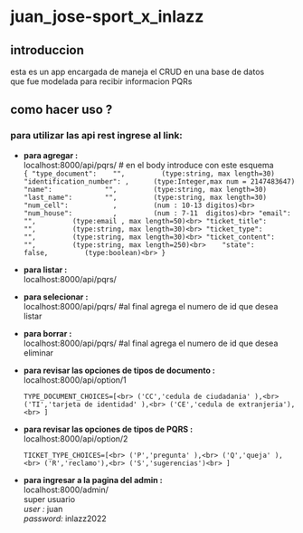 # juan_jose-sport_x_inlazz
## introduccion 

esta es un app encargada de maneja el CRUD en una base de datos <br>
que fue modelada para recibir informacion PQRs <br>

## como hacer uso ? <br>

### para utilizar las api rest ingrese al link: <br>

- **para agregar :** <br>
    localhost:8000/api/pqrs/ # en el body introduce con este esquema<br>
    `{
        "type_document":    "",         (type:string, max length=30)   
        "identification_number": ,      (type:Integer,max num = 2147483647)
        "name":             "",         (type:string, max length=30)  
        "last_name":        "",         (type:string, max length=30)  
        "num_cell":           ,         (num : 10-13 digitos)<br>
        "num_house":          ,         (num : 7-11  digitos)<br>
        "email":            "",         (type:email , max length=50)<br>
        "ticket_title":     "",         (type:string, max length=30)<br>
        "ticket_type":      "",         (type:string, max length=30)<br>
        "ticket_content":   "",         (type:string, max length=250)<br>   
        "state":         false,         (type:boolean)<br>
    }`<br>

- **para listar :**<br>
    localhost:8000/api/pqrs/<br>

- **para selecionar :**<br>
    localhost:8000/api/pqrs/ #al final agrega el numero de id que desea listar<br>

- **para borrar :**<br>
    localhost:8000/api/pqrs/ #al final agrega el numero de id que desea eliminar<br>

- **para revisar las opciones de tipos de documento :**<br>
    localhost:8000/api/option/1<br>

    `TYPE_DOCUMENT_CHOICES=[<br>
            ('CC','cedula de ciudadania' ),<br>
            ('TI','tarjeta de identidad' ),<br>
            ('CE','cedula de extranjeria'),<br>
    ]`<br>

- **para revisar las opciones de tipos de PQRS  :**<br>
    localhost:8000/api/option/2<br>

    `TICKET_TYPE_CHOICES=[<br>
            ('P','pregunta' ),<br>
            ('Q','queja' ),<br>
            ('R','reclamo'),<br>
            ('S','sugerencias')<br>
    ]`<br>

- **para ingresar a la pagina del admin :**<br>
    localhost:8000/admin/<br>
    super usuario<br>
        *user :*      juan<br>
        *password:*   inlazz2022<br>